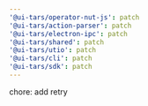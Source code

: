 ```yaml
---
'@ui-tars/operator-nut-js': patch
'@ui-tars/action-parser': patch
'@ui-tars/electron-ipc': patch
'@ui-tars/shared': patch
'@ui-tars/utio': patch
'@ui-tars/cli': patch
'@ui-tars/sdk': patch
---
```


chore: add retry
